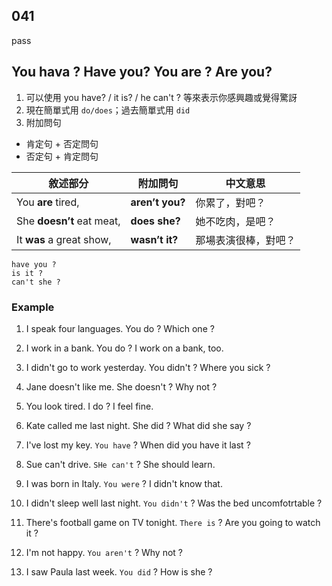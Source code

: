 ## 041
pass

## You hava ? Have you? You are ? Are you?
1. 可以使用 you have? / it is? / he can't ? 等來表示你感興趣或覺得驚訝
2. 現在簡單式用 `do/does`；過去簡單式用 `did`
3. 附加問句

- 肯定句 + 否定問句
- 否定句 + 肯定問句

| 敘述部分                      | 附加問句            | 中文意思       |
| ------------------------- | --------------- | ---------- |
| You **are** tired,        | **aren’t you?** | 你累了，對吧？    |
| She **doesn’t** eat meat, | **does she?**   | 她不吃肉，是吧？   |
| It **was** a great show,  | **wasn’t it?**  | 那場表演很棒，對吧？ |

```
have you ?
is it ?
can't she ?
```

### Example

1. I speak four languages. You do ? Which one ?
2. I work in a bank. You do ? I work on a bank, too.
3. I didn't go to work yesterday. You didn't ? Where you sick ?
4. Jane doesn't like me. She doesn't ? Why not ?
5. You look tired. I do ? I feel  fine.
6. Kate called me last night. She did ? What  did she say ?

1. I've lost my key. `You have` ? When did you have it last ?
2. Sue can't drive. `SHe can't` ? She should learn.
3. I was born in Italy. `You were` ? I didn't know that.
4. I didn't sleep well last night. `You didn't` ? Was the bed uncomfotrtable ?
5. There's football game on TV tonight. `There is` ? Are you going to watch it ?
6. I'm not happy. `You aren't` ? Why not ?
7. I saw Paula last week. `You did` ? How is she ?
